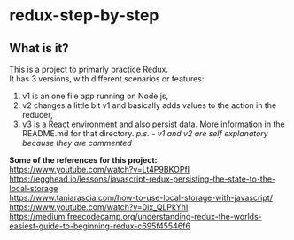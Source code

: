 # redux-step-by-step

## What is it?
This is a project to primarly practice Redux.  
It has 3 versions, with different scenarios or features:  
1. v1 is an one file app running on Node.js,  
2. v2 changes a little bit v1 and basically adds values to the action in the reducer,  
3. v3 is a React environment and also persist data. More information in the README.md for that directory.
*p.s. - v1 and v2 are self explanatory because they are commented*
  
**Some of the references for this project:**  
https://www.youtube.com/watch?v=Lt4P9BKOPfI  
https://egghead.io/lessons/javascript-redux-persisting-the-state-to-the-local-storage  
https://www.taniarascia.com/how-to-use-local-storage-with-javascript/  
https://www.youtube.com/watch?v=0ix_QLPkYhI  
https://medium.freecodecamp.org/understanding-redux-the-worlds-easiest-guide-to-beginning-redux-c695f45546f6  
